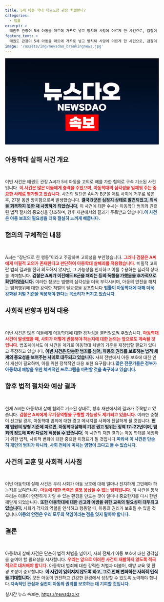 ```yaml
---
title: 5세 아동 학대 태권도장 관장 처벌받나?
categories:
  - 법률
excerpt: >
  태권도 관장이 5세 아동을 매트에 거꾸로 넣고 방치해 사망에 이르게 한 사건으로, 검찰이 아동학대 살해 혐의로 구속 기소했습니다. A씨는 미필적 고의를 주장했으나 무기징역형을 받을 가능성이 커졌습니다.
feature_text: >
  태권도 관장이 5세 아동을 매트에 거꾸로 넣고 방치해 사망에 이르게 한 사건으로, 검찰이 아동학대 살해 혐의로 구속 기소했습니다. A씨는 미필적 고의를 주장했으나 무기징역형을 받을 가능성이 커졌습니다.
image: '/assets/img/newsdao_breakingnews.jpg'
---
```


<p><img src="/assets/img/newsdao_breakingnews.jpg" alt="implanttips 속보" /></p>

<h2 data-ke-size="size26">아동학대 살해 사건 개요</h2>

<p data-ke-size="size16">&nbsp;</p>

<p>이번 사건은 태권도 관장 A씨가 5세 아동을 고의로 해를 가한 혐의로 구속 기소된 사건입니다. <b><span style="color: #ee2323;">이 사건은 많은 이들에게 충격을 주었으며, 아동학대의 심각성을 일깨워 주는 중요한 사례로 평가받고 있습니다.</span></b> 사건의 발단은 A씨가 B군을 매트 사이에 거꾸로 넣은 후, 27분 동안 방치함으로써 발생했습니다. <b><span style="background-color: #21538527;">결국 B군은 심정지 상태로 발견되었고, 의식을 회복하지 못한 채 사망하게 되었습니다.</span></b> 이 사건에 대한 수사는 아동학대 범죄와 관련된 법적 절차의 중요성을 강조하며, 향후 재판에서의 결과가 주목받고 있습니다.<b><span style="color: #1a5490;">이 사건은 아동 보호의 필요성을 더욱 절실히 느끼게 해줍니다.</span></b></p>

<h2 data-ke-size="size26">혐의의 구체적인 내용</h2>

<p data-ke-size="size16">&nbsp;</p>

<p>A씨는 “장난으로 한 행동”이라고 주장하며 고의성을 부인했습니다. <b><span style="color: #ee2323;">그러나 검찰은 A씨에게 미필적 고의가 존재한다고 판단하여 아동학대 살해죄를 적용했습니다.</span></b> 미필적 고의란 범죄 결과를 전혀 의도하지 않지만, 그 가능성을 인지하고 이를 수용하는 심리적 상태를 의미합니다. <b><span style="background-color: #21538527;">검찰은 A씨가 이전에도 B군을 때리는 등의 폭행을 가했음을 추가적으로 확인하였습니다.</span></b> 이러한 정보는 범행의 심각성을 더욱 부각시키며, 아동의 안전을 해치는 범죄행위에 대한 강력한 처벌의 필요성을 강조합니다.<b><span style="color: #1a5490;">법률이 아동학대에 대해 더욱 강화된 처벌 기준을 적용해야 한다는 목소리가 커지고 있습니다.</span></b></p>

<h2 data-ke-size="size26">사회적 반향과 법적 대응</h2>

<p data-ke-size="size16">&nbsp;</p>

<p>이번 사건은 많은 이들에게 아동학대에 대한 경각심을 불러일으켜 주었습니다. <b><span style="color: #ee2323;">아동학대 사건이 발생했을 때, 사회가 어떻게 반응해야 하는지에 대한 논의는 앞으로도 계속될 것입니다.</span></b> 법조계에서도 이 사건을 계기로 아동학대 처벌의 기준을 재정립할 필요가 있다고 주장하고 있습니다. <b><span style="background-color: #21538527;">이번 사건은 단순한 범죄를 넘어, 아동의 권리를 보호하는 법적 체계의 중요성을 보여주는 사례로 대두되고 있습니다.</span></b> 사회 전반에서 아동 보호에 대한 인식 개선이 필요하며, 이를 위한 정책적인 대응 또한 요구됩니다.<b><span style="color: #1a5490;">많은 전문가들은 정부가 아동학대 예방을 위한 체계적인 프로그램을 마련할 것을 촉구하고 있습니다.</span></b></p>

<h2 data-ke-size="size26">향후 법적 절차와 예상 결과</h2>

<p data-ke-size="size16">&nbsp;</p>

<p>현재 A씨는 아동학대 살해 혐의로 기소된 상태로, 향후 재판에서의 결과가 주목받고 있습니다. <b><span style="color: #ee2323;">검찰은 A씨에게 무기징역형을 구형할 가능성도 제기되고 있습니다.</span></b> 이러한 중형이 선고될 경우, 아동학대 범죄에 대한 경고 메시지를 사회에 전달하게 될 것입니다. <b><span style="background-color: #21538527;">현재 법원의 양형 기준에 따르면, 아동학대살해의 기본 권고 범위는 징역 17~22년이며, 범죄의 정도에 따라 다르게 적용될 수 있습니다.</span></b> 이 사건의 재판 결과는 아동 학대를 예방하기 위한 법적, 사회적 변화에 대한 중요한 이정표가 될 것입니다.<b><span style="color: #1a5490;">따라서 이 사건은 단순히 개인의 범죄가 아니라, 사회 전체에 미치는 영향이 크다고 볼 수 있습니다.</span></b></p>

<h2 data-ke-size="size26">사건의 교훈 및 사회적 시사점</h2>

<p data-ke-size="size16">&nbsp;</p>

<p>이번 아동학대 살해 사건은 우리 사회가 아동 보호에 대해 얼마나 진지하게 고민해야 하는지를 보여줍니다. <b><span style="color: #ee2323;">아동에 대한 폭력은 결코 용납될 수 없는 범죄입니다.</span></b> 이 사건을 통해 우리는 아동이 안전하게 자랄 수 있는 환경을 만드는 것이 얼마나 중요한지를 다시 한번 깨닫게 되었습니다. <b><span style="background-color: #21538527;">또한 아동학대에 대한 신고와 예방을 위한 교육의 필요성이 대두되고 있습니다.</span></b> 사회가 각자의 역할을 인식하고 행동할 때, 아동의 권리가 보호될 수 있을 것입니다.<b><span style="color: #1a5490;">아동의 안전은 우리 모두의 책임이라는 점을 잊지 말아야 합니다.</span></b></p>

<h2 data-ke-size="size26">결론</h2>

<p data-ke-size="size16">&nbsp;</p>

<p>아동학대 살해 사건은 단순히 법적 처벌을 넘어서, 사회 전체가 아동 보호에 대한 경각심을 높여야 할 필요성을 시사합니다. <b><span style="color: #ee2323;">우리는 앞으로 이러한 사건이 재발하지 않도록 적극적으로 대처해야 합니다.</span></b> 아동학대 범죄에 대한 강력한 처벌과 더불어, 예방 교육 및 환경 조성이 중요합니다. <b><span style="background-color: #21538527;">이 사건이 잊혀지지 않도록 하고, 그로 인해 변화하는 사회적 인식을 기대합니다.</span></b> 모든 아동이 안전하고 건강한 환경에서 성장할 수 있도록 노력해야 합니다.<b><span style="color: #1a5490;">지속적인 관심과 실천이 아동의 권리를 보호하는 데 기여할 것입니다.</span></b></p>
실시간 뉴스 속보는, <a href="https://newsdao.kr" rel="dofollow">https://newsdao.kr</a>


